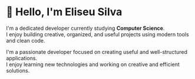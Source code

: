 # 👋 Hello, I'm Eliseu Silva

I'm a dedicated developer currently studying **Computer Science**.  
I enjoy building creative, organized, and useful projects using modern tools and clean code.

I'm a passionate developer focused on creating useful and well-structured applications.  
I enjoy learning new technologies and working on creative and efficient solutions.


